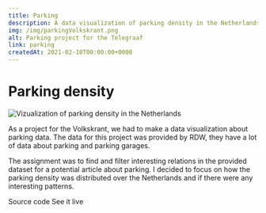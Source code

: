 ```yaml
---
title: Parking
description: A data visualization of parking density in the Netherlands
img: /img/parkingVolkskrant.png
alt: Parking project for the Telegraaf
link: parking
createdAt: 2021-02-10T00:00:00+0000
---
```


# Parking density

![Vizualization of parking density in the Netherlands](/img/parkingVolkskrant/app.png)

As a project for the Volkskrant, we had to make a data visualization about parking data. The data for this project was provided by RDW, they have a lot of data about parking and parking garages.

The assignment was to find and filter interesting relations in the provided dataset for a potential article about parking. I decided to focus on how the parking density was distributed over the Netherlands and if there were any interesting patterns.

<icon-link href="https://github.com/vuurvos1/frontend-applications" target="_blank" icon="github">
Source code
</icon-link>

<icon-link href="https://sam-fa.surge.sh/" target="_blank" icon="launch">
See it live
</icon-link>
